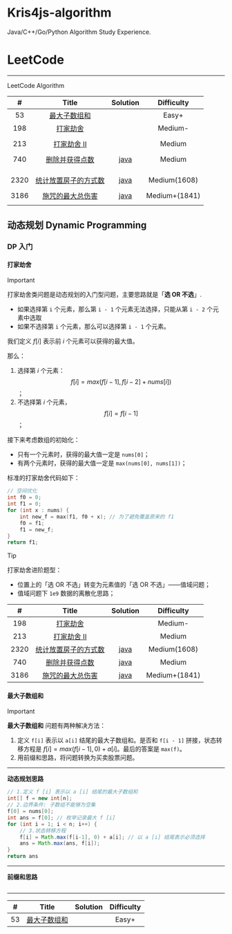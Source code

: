 # Kris4js-algorithm
Java/C++/Go/Python Algorithm Study Experience.



# LeetCode

---

LeetCode Algorithm



|  #   |                            Title                             |               Solution                |  Difficulty   |
| :--: | :----------------------------------------------------------: | :-----------------------------------: | :-----------: |
|  53  | [最大子数组和](https://leetcode.cn/problems/maximum-subarray/description/) |                                       |     Easy+     |
| 198  |    [打家劫舍](https://leetcode.cn/problems/house-robber/)    |                                       |    Medium-    |
|      |                                                              |                                       |               |
| 213  | [打家劫舍 II](https://leetcode.cn/problems/house-robber-ii/) |                                       |    Medium     |
|      |                                                              |                                       |               |
| 740  | [删除并获得点数](https://leetcode.cn/problems/delete-and-earn/) | [java](./LC/Solutions/java/740.java)  |    Medium     |
|      |                                                              |                                       |               |
|      |                                                              |                                       |               |
|      |                                                              |                                       |               |
| 2320 | [统计放置房子的方式数](https://leetcode.cn/problems/count-number-of-ways-to-place-houses/) | [java](./LC/Solutions/java/2320.java) | Medium(1608)  |
|      |                                                              |                                       |               |
| 3186 | [施咒的最大总伤害](https://leetcode.cn/problems/maximum-total-damage-with-spell-casting/) | [java](./LC/Solutions/java/3186.java) | Medium+(1841) |
|      |                                                              |                                       |               |





## 动态规划 Dynamic Programming

### DP 入门

#### 打家劫舍

> [!important]
>
> 打家劫舍类问题是动态规划的入门型问题，主要思路就是「**选 OR 不选**」.
>
> - 如果选择第 `i` 个元素，那么第 `i - 1` 个元素无法选择，只能从第 `i - 2` 个元素中选取
> - 如果不选择第 `i` 个元素，那么可以选择第 `i - 1` 个元素。



我们定义 $f[i]$ 表示前 $i$ 个元素可以获得的最大值。

那么：

1. 选择第 $i$ 个元素：$$f[i] = max(f[i-1], f[i-2] + nums[i])$$；
2. 不选择第 $i$ 个元素，$$f[i]=f[i-1]$$；

接下来考虑数组的初始化：

- 只有一个元素时，获得的最大值一定是 `nums[0]`；
- 有两个元素时，获得的最大值一定是 `max(nums[0], nums[1])`；



标准的打家劫舍代码如下：

```cpp
// 空间优化
int f0 = 0;
int f1 = 0;
for (int x : nums) {
    int new_f = max(f1, f0 + x); // 为了避免覆盖原来的 f1
    f0 = f1;
    f1 = new_f;
}
return f1;
```



> [!tip]
>
> 打家劫舍进阶题型：
>
> - 位置上的「选 OR 不选」转变为元素值的「选 OR 不选」——值域问题；
> - 值域问题下 `1e9` 数据的离散化思路；





|  #   |                            Title                             |               Solution                |  Difficulty   |
| :--: | :----------------------------------------------------------: | :-----------------------------------: | :-----------: |
| 198  |    [打家劫舍](https://leetcode.cn/problems/house-robber/)    |                                       |    Medium-    |
| 213  | [打家劫舍 II](https://leetcode.cn/problems/house-robber-ii/) |                                       |    Medium     |
| 2320 | [统计放置房子的方式数](https://leetcode.cn/problems/count-number-of-ways-to-place-houses/) | [java](./LC/Solutions/java/2320.java) | Medium(1608)  |
| 740  | [删除并获得点数](https://leetcode.cn/problems/delete-and-earn/) | [java](./LC/Solutions/java/740.java)  |    Medium     |
| 3186 | [施咒的最大总伤害](https://leetcode.cn/problems/maximum-total-damage-with-spell-casting/) | [java](./LC/Solutions/java/3186.java) | Medium+(1841) |





#### 最大子数组和



> [!important]
>
> **最大子数组和** 问题有两种解决方法：
>
> 1. 定义 `f[i]` 表示以 `a[i]` 结尾的最大子数组和。是否和 `f[i - 1]` 拼接，状态转移方程是 $f[i] = max(f[i - 1],0) + a[i]$。最后的答案是 `max(f)`。
> 1. 用前缀和思路，将问题转换为买卖股票问题。



---

**动态规划思路**

```java
// 1.定义 f [i] 表示以 a [i] 结尾的最大子数组和
int[] f = new int[n];
// 2.边界条件: 子数组不能够为空集
f[0] = nums[0];
int ans = f[0]; // 枚举记录最大 f [i]
for (int i = 1; i < n; i++) {
    // 3.状态转移方程
    f[i] = Math.max(f[i-1], 0) + a[i]; // 以 a [i] 结尾表示必须选择
    ans = Math.max(ans, f[i]);
}
return ans
```

---

**前缀和思路**

```java
```

---



|  #   |                            Title                             | Solution | Difficulty |
| :--: | :----------------------------------------------------------: | :------: | :--------: |
|  53  | [最大子数组和](https://leetcode.cn/problems/maximum-subarray/description/) |          |   Easy+    |
